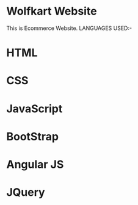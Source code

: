 # Wolfkart Website 
This is Ecommerce Website.
LANGUAGES USED:-
# HTML
# CSS
# JavaScript
# BootStrap
# Angular JS
# JQuery
